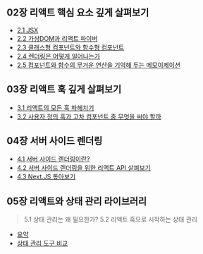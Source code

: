 ## 02장 리액트 핵심 요소 깊게 살펴보기

- [2.1 JSX](./02-리액트-핵심-요소-깊게-살펴보기/2.1-JSX.md)
- [2.2 가상DOM과 리액트 파이버](./02-리액트-핵심-요소-깊게-살펴보기/2.2-가상DOM과-리액트파이버.md)
- [2.3 클래스형 컴포넌트와 함수형 컴포넌트](./02-리액트-핵심-요소-깊게-살펴보기/2.3-클래스형-컴포넌트와-함수형-컴포넌트.md)
- [2.4 렌더링은 어떻게 일어나는가](./02-리액트-핵심-요소-깊게-살펴보기/2.4-렌더링은-어떻게-일어나는가.md)
- [2.5 컴포넌트와 함수의 무거운 연산을 기억해 두는 메모이제이션](./02-리액트-핵심-요소-깊게-살펴보기/2.5-컴포넌트와-함수의-무거운-연산을-기억해-두는-메모이제이션.md)

## 03장 리액트 훅 깊게 살펴보기

- [3.1 리액트의 모든 훅 파헤치기](./03-리액트-훅-깊게-살펴보기/3.1-리액트의-모든-훅-파헤치기.md)
- [3.2 사용자 정의 훅과 고차 컴포넌트 중 무엇을 써야 할까](./03-리액트-훅-깊게-살펴보기/3.2-사용자-정의-훅과-고차-컴포넌트-중-무엇을-써야-할까.md)

## 04장 서버 사이드 렌더링

- [4.1 서버 사이드 렌더링이란?](./04-서버-사이드-렌더링/4.1-서버-사이드-렌더링이란.md)
- [4.2 서버 사이드 렌더링을 위한 리액트 API 살펴보기](./04-서버-사이드-렌더링/4.2-서버-사이드-렌더링을-위한-리액트-API-살펴보기.md)
- [4.3 Next.JS 톺아보기](./04-서버-사이드-렌더링/4.3-NextJS-톺아보기.md)

## 05장 리액트와 상태 관리 라이브러리

> 5.1 상태 관리는 왜 필요한가?
> 5.2 리액트 훅으로 시작하는 상태 관리

- [요약](./05-리액트와-상태-관리-라이브러리/Summary.md)
- [상태 관리 도구 비교](./05-리액트와-상태-관리-라이브러리/상태관리도구_비교.mds)
